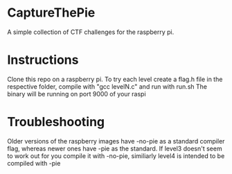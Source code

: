 # CaptureThePie
A simple collection of CTF challenges for the raspberry pi.

# Instructions
Clone this repo on a raspberry pi.
To try each level create a flag.h file in the respective folder, compile with "gcc levelN.c" and run with run.sh
The binary will be running on port 9000 of your raspi

# Troubleshooting
Older versions of the raspberry images have -no-pie as a standard compiler flag, whereas newer ones have -pie as the standard.
If level3 doesn't seem to work out for you compile it with -no-pie, similiarly level4 is intended to be compiled with -pie
